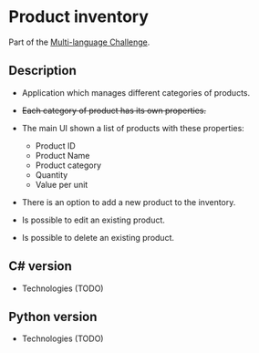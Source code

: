 # Product inventory

Part of the [Multi-language Challenge](https://github.com/davamix/multi-language-challenge).

## Description

- Application which manages different categories of products.
- ~~Each category of product has its own properties.~~
- The main UI shown a list of products with these properties:
    - Product ID
    - Product Name
    - Product category
    - Quantity
    - Value per unit

- There is an option to add a new product to the inventory.
- Is possible to edit an existing product.
- Is possible to delete an existing product.

## C# version

- Technologies (TODO)

## Python version

- Technologies (TODO)
